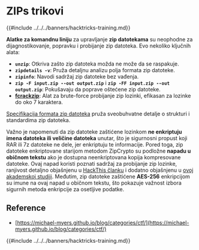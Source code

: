 # ZIPs trikovi

{{#include ../../../banners/hacktricks-training.md}}

**Alatke za komandnu liniju** za upravljanje **zip datotekama** su neophodne za dijagnostikovanje, popravku i probijanje zip datoteka. Evo nekoliko ključnih alata:

- **`unzip`**: Otkriva zašto zip datoteka možda ne može da se raspakuje.
- **`zipdetails -v`**: Pruža detaljnu analizu polja formata zip datoteke.
- **`zipinfo`**: Navodi sadržaj zip datoteke bez vađenja.
- **`zip -F input.zip --out output.zip`** i **`zip -FF input.zip --out output.zip`**: Pokušavaju da poprave oštećene zip datoteke.
- **[fcrackzip](https://github.com/hyc/fcrackzip)**: Alat za brute-force probijanje zip lozinki, efikasan za lozinke do oko 7 karaktera.

[Specifikacija formata zip datoteka](https://pkware.cachefly.net/webdocs/casestudies/APPNOTE.TXT) pruža sveobuhvatne detalje o strukturi i standardima zip datoteka.

Važno je napomenuti da zip datoteke zaštićene lozinkom **ne enkriptuju imena datoteka ili veličine datoteka** unutar, što je sigurnosni propust koji RAR ili 7z datoteke ne dele, jer enkriptuju te informacije. Pored toga, zip datoteke enkriptovane starijom metodom ZipCrypto su podložne **napadu u običnom tekstu** ako je dostupna neenkriptovana kopija kompresovane datoteke. Ovaj napad koristi poznati sadržaj za probijanje zip lozinke, ranjivost detaljno objašnjenu u [HackThis članku](https://www.hackthis.co.uk/articles/known-plaintext-attack-cracking-zip-files) i dodatno objašnjenu u [ovoj akademskoj studiji](https://www.cs.auckland.ac.nz/~mike/zipattacks.pdf). Međutim, zip datoteke zaštićene **AES-256** enkripcijom su imune na ovaj napad u običnom tekstu, što pokazuje važnost izbora sigurnih metoda enkripcije za osetljive podatke.

## Reference

- [https://michael-myers.github.io/blog/categories/ctf/](https://michael-myers.github.io/blog/categories/ctf/)

{{#include ../../../banners/hacktricks-training.md}}
